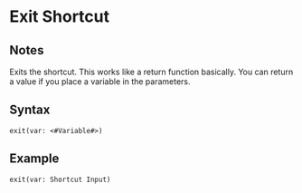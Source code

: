 # Exit Shortcut
## Notes
Exits the shortcut. This works like a return function basically. You can return a value if you place a variable in the parameters.
## Syntax
```
exit(var: <#Variable#>)
```
## Example
```
exit(var: Shortcut Input)
```